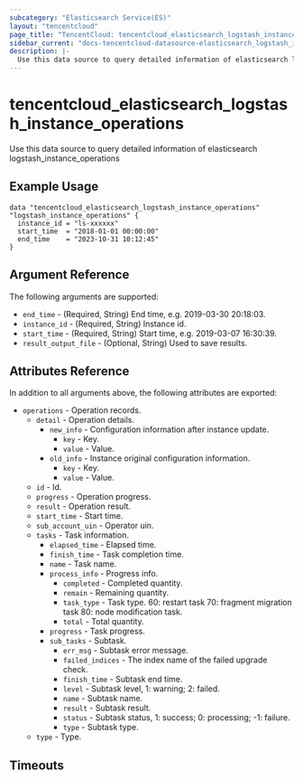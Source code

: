 ```yaml
---
subcategory: "Elasticsearch Service(ES)"
layout: "tencentcloud"
page_title: "TencentCloud: tencentcloud_elasticsearch_logstash_instance_operations"
sidebar_current: "docs-tencentcloud-datasource-elasticsearch_logstash_instance_operations"
description: |-
  Use this data source to query detailed information of elasticsearch logstash_instance_operations
---
```


# tencentcloud_elasticsearch_logstash_instance_operations

Use this data source to query detailed information of elasticsearch logstash_instance_operations

## Example Usage

```hcl
data "tencentcloud_elasticsearch_logstash_instance_operations" "logstash_instance_operations" {
  instance_id = "ls-xxxxxx"
  start_time  = "2018-01-01 00:00:00"
  end_time    = "2023-10-31 10:12:45"
}
```

## Argument Reference

The following arguments are supported:

* `end_time` - (Required, String) End time, e.g. 2019-03-30 20:18:03.
* `instance_id` - (Required, String) Instance id.
* `start_time` - (Required, String) Start time, e.g. 2019-03-07 16:30:39.
* `result_output_file` - (Optional, String) Used to save results.

## Attributes Reference

In addition to all arguments above, the following attributes are exported:

* `operations` - Operation records.
  * `detail` - Operation details.
    * `new_info` - Configuration information after instance update.
      * `key` - Key.
      * `value` - Value.
    * `old_info` - Instance original configuration information.
      * `key` - Key.
      * `value` - Value.
  * `id` - Id.
  * `progress` - Operation progress.
  * `result` - Operation result.
  * `start_time` - Start time.
  * `sub_account_uin` - Operator uin.
  * `tasks` - Task information.
    * `elapsed_time` - Elapsed time.
    * `finish_time` - Task completion time.
    * `name` - Task name.
    * `process_info` - Progress info.
      * `completed` - Completed quantity.
      * `remain` - Remaining quantity.
      * `task_type` - Task type. 60: restart task 70: fragment migration task 80: node modification task.
      * `total` - Total quantity.
    * `progress` - Task progress.
    * `sub_tasks` - Subtask.
      * `err_msg` - Subtask error message.
      * `failed_indices` - The index name of the failed upgrade check.
      * `finish_time` - Subtask end time.
      * `level` - Subtask level, 1: warning; 2: failed.
      * `name` - Subtask name.
      * `result` - Subtask result.
      * `status` - Subtask status, 1: success; 0: processing; -1: failure.
      * `type` - Subtask type.
  * `type` - Type.


## Timeouts

<no value>



